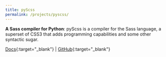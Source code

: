 ```yaml
---
title: pyScss
permalink: /projects/pyscss/
---
```


**A Sass compiler for Python**: pyScss is a compiler for the Sass language, a
superset of CSS3 that adds programming capabilities and some other syntactic sugar.

[<i class="fa fa-file-text"></i> Docs](http://pyscss.readthedocs.io){:target="_blank"} |
[<i class="fa fa-github"></i> GitHub](https://github.com/Kronuz/pyScss){:target="_blank"}
